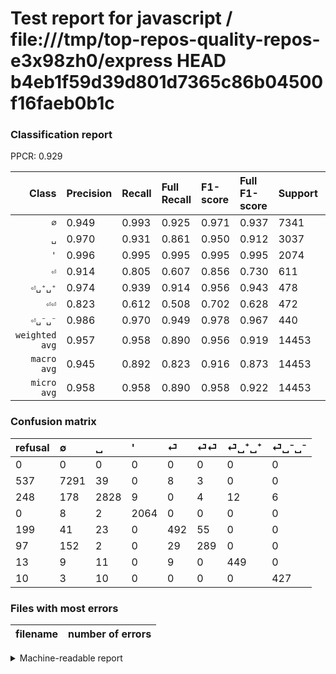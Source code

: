 # Test report for javascript / file:///tmp/top-repos-quality-repos-e3x98zh0/express HEAD b4eb1f59d39d801d7365c86b04500f16faeb0b1c

### Classification report

PPCR: 0.929

| Class | Precision | Recall | Full Recall | F1-score | Full F1-score | Support | Full Support | PPCR |
|------:|:----------|:-------|:------------|:---------|:---------|:--------|:-------------|:-----|
| `∅` | 0.949| 0.993| 0.925| 0.971| 0.937| 7341| 7878| 0.932 |
| `␣` | 0.970| 0.931| 0.861| 0.950| 0.912| 3037| 3285| 0.925 |
| `'` | 0.996| 0.995| 0.995| 0.995| 0.995| 2074| 2074| 1.000 |
| `⏎` | 0.914| 0.805| 0.607| 0.856| 0.730| 611| 810| 0.754 |
| `⏎␣⁺␣⁺` | 0.974| 0.939| 0.914| 0.956| 0.943| 478| 491| 0.974 |
| `⏎⏎` | 0.823| 0.612| 0.508| 0.702| 0.628| 472| 569| 0.830 |
| `⏎␣⁻␣⁻` | 0.986| 0.970| 0.949| 0.978| 0.967| 440| 450| 0.978 |
| `weighted avg` | 0.957| 0.958| 0.890| 0.956| 0.919| 14453| 15557| 0.929 |
| `macro avg` | 0.945| 0.892| 0.823| 0.916| 0.873| 14453| 15557| 0.929 |
| `micro avg` | 0.958| 0.958| 0.890| 0.958| 0.922| 14453| 15557| 0.929 |

### Confusion matrix

|refusal|  ∅| ␣| '| ⏎| ⏎⏎| ⏎␣⁺␣⁺| ⏎␣⁻␣⁻| 
|:---|:---|:---|:---|:---|:---|:---|:---|
|0 |0 |0 |0 |0 |0 |0 |0 |
|537 |7291 |39 |0 |8 |3 |0 |0 |
|248 |178 |2828 |9 |0 |4 |12 |6 |
|0 |8 |2 |2064 |0 |0 |0 |0 |
|199 |41 |23 |0 |492 |55 |0 |0 |
|97 |152 |2 |0 |29 |289 |0 |0 |
|13 |9 |11 |0 |9 |0 |449 |0 |
|10 |3 |10 |0 |0 |0 |0 |427 |

### Files with most errors

| filename | number of errors|
|:----:|:-----|

<details>
    <summary>Machine-readable report</summary>
```json
{
  "cl_report": {"\u0027": {"f1-score": 0.9954183747287194, "precision": 0.9956584659913169, "recall": 0.9951783992285439, "support": 2074}, "macro avg": {"f1-score": 0.9156585989827993, "precision": 0.9446982027508062, "recall": 0.8924085666440117, "support": 14453}, "micro avg": {"f1-score": 0.9575866602089531, "precision": 0.9575866602089531, "recall": 0.9575866602089531, "support": 14453}, "weighted avg": {"f1-score": 0.9560831645065708, "precision": 0.9565873113187495, "recall": 0.9575866602089531, "support": 14453}, "\u2205": {"f1-score": 0.9706450109831591, "precision": 0.9491017964071856, "recall": 0.9931889388366707, "support": 7341}, "\u23ce": {"f1-score": 0.856396866840731, "precision": 0.9144981412639405, "recall": 0.8052373158756138, "support": 611}, "\u23ce\u23ce": {"f1-score": 0.7023086269744836, "precision": 0.8233618233618234, "recall": 0.6122881355932204, "support": 472}, "\u23ce\u2423\u207a\u2423\u207a": {"f1-score": 0.9563365282215123, "precision": 0.9739696312364425, "recall": 0.9393305439330544, "support": 478}, "\u23ce\u2423\u207b\u2423\u207b": {"f1-score": 0.9782359679266897, "precision": 0.9861431870669746, "recall": 0.9704545454545455, "support": 440}, "\u2423": {"f1-score": 0.9502688172043011, "precision": 0.9701543739279588, "recall": 0.931182087586434, "support": 3037}},
  "cl_report_full": {"\u0027": {"f1-score": 0.9954183747287194, "precision": 0.9956584659913169, "recall": 0.9951783992285439, "support": 2074}, "macro avg": {"f1-score": 0.8733555562286369, "precision": 0.9446982027508062, "recall": 0.8228878707973962, "support": 15557}, "micro avg": {"f1-score": 0.9223592135954681, "precision": 0.9575866602089531, "recall": 0.8896316770585588, "support": 15557}, "weighted avg": {"f1-score": 0.9186367685228695, "precision": 0.9552096563572057, "recall": 0.8896316770585588, "support": 15557}, "\u2205": {"f1-score": 0.937146529562982, "precision": 0.9491017964071856, "recall": 0.9254887027164255, "support": 7878}, "\u23ce": {"f1-score": 0.7299703264094957, "precision": 0.9144981412639405, "recall": 0.6074074074074074, "support": 810}, "\u23ce\u23ce": {"f1-score": 0.6282608695652174, "precision": 0.8233618233618234, "recall": 0.507908611599297, "support": 569}, "\u23ce\u2423\u207a\u2423\u207a": {"f1-score": 0.9432773109243697, "precision": 0.9739696312364425, "recall": 0.9144602851323829, "support": 491}, "\u23ce\u2423\u207b\u2423\u207b": {"f1-score": 0.9671574178935447, "precision": 0.9861431870669746, "recall": 0.9488888888888889, "support": 450}, "\u2423": {"f1-score": 0.9122580645161291, "precision": 0.9701543739279588, "recall": 0.860882800608828, "support": 3285}},
  "ppcr": 0.9290351610207623
}
```
</details>
